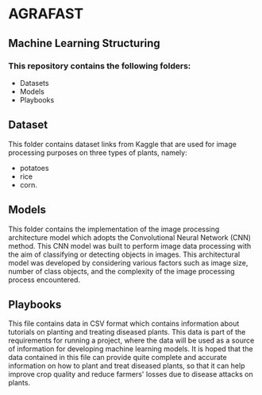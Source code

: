 # AGRAFAST
## Machine Learning Structuring

### This repository contains the following folders:
* Datasets
* Models
* Playbooks

## Dataset
This folder contains dataset links from Kaggle that are used for image processing purposes on three types of plants, namely:
* potatoes
* rice
* corn.

## Models
This folder contains the implementation of the image processing architecture model which adopts the Convolutional Neural Network (CNN) method. This CNN model was built to perform image data processing with the aim of classifying or detecting objects in images. This architectural model was developed by considering various factors such as image size, number of class objects, and the complexity of the image processing process encountered.

## Playbooks
This file contains data in CSV format which contains information about tutorials on planting and treating diseased plants. This data is part of the requirements for running a project, where the data will be used as a source of information for developing machine learning models. It is hoped that the data contained in this file can provide quite complete and accurate information on how to plant and treat diseased plants, so that it can help improve crop quality and reduce farmers' losses due to disease attacks on plants.
